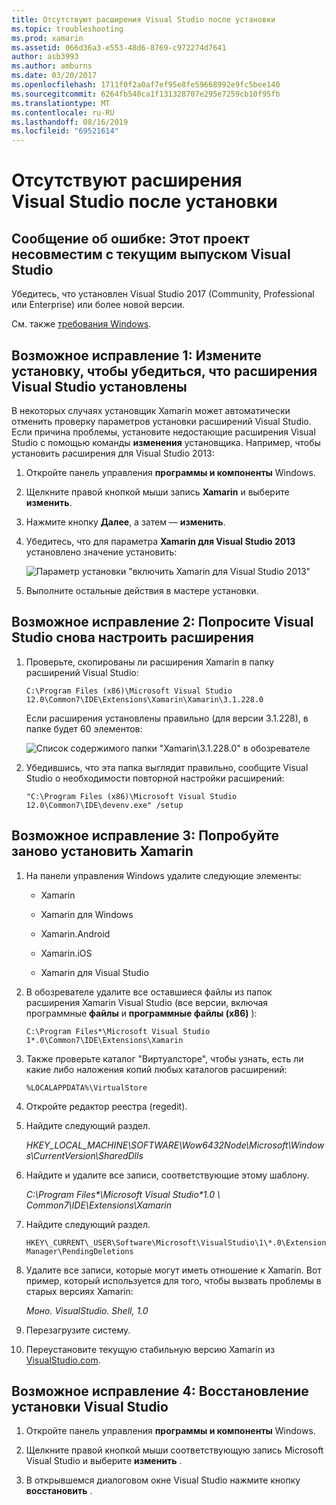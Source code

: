 ```yaml
---
title: Отсутствуют расширения Visual Studio после установки
ms.topic: troubleshooting
ms.prod: xamarin
ms.assetid: 066d36a3-e553-48d6-8769-c972274d7641
author: asb3993
ms.author: amburns
ms.date: 03/20/2017
ms.openlocfilehash: 1711f0f2a0af7ef95e8fe59668992e9fc5bee140
ms.sourcegitcommit: 6264fb540ca1f131328707e295e7259cb10f95fb
ms.translationtype: MT
ms.contentlocale: ru-RU
ms.lasthandoff: 08/16/2019
ms.locfileid: "69521614"
---
```

# <a name="missing-visual-studio-extensions-after-installation"></a>Отсутствуют расширения Visual Studio после установки

## <a name="error-message-this-project-is-incompatible-with-the-current-edition-of-visual-studio"></a>Сообщение об ошибке: Этот проект несовместим с текущим выпуском Visual Studio

Убедитесь, что установлен Visual Studio 2017 (Community, Professional или Enterprise) или более новой версии.

См. также [требования Windows](~/cross-platform/get-started/requirements.md#windows-requirements).

## <a name="possible-fix-1-change-the-installation-to-make-sure-the-visual-studio-extensions-are-installed"></a>Возможное исправление 1: Измените установку, чтобы убедиться, что расширения Visual Studio установлены

В некоторых случаях установщик Xamarin может автоматически отменить проверку параметров установки расширений Visual Studio. Если причина проблемы, установите недостающие расширения Visual Studio с помощью команды **изменения** установщика. Например, чтобы установить расширения для Visual Studio 2013:

1. Откройте панель управления **программы и компоненты** Windows.

2. Щелкните правой кнопкой мыши запись **Xamarin** и выберите **изменить**.

3. Нажмите кнопку **Далее**, а затем — **изменить**.

4. Убедитесь, что для параметра **Xamarin для Visual Studio 2013** установлено значение установить:

    ![](missing-vs-extensions-images/installer.png "Параметр установки \"включить Xamarin для Visual Studio 2013\"")

5. Выполните остальные действия в мастере установки.

## <a name="possible-fix-2-ask-visual-studio-to-set-up-the-extensions-again"></a>Возможное исправление 2: Попросите Visual Studio снова настроить расширения

1. Проверьте, скопированы ли расширения Xamarin в папку расширений Visual Studio:

    `C:\Program Files (x86)\Microsoft Visual Studio 12.0\Common7\IDE\Extensions\Xamarin\Xamarin\3.1.228.0`

    Если расширения установлены правильно (для версии 3.1.228), в папке будет 60 элементов:


    ![](missing-vs-extensions-images/folder.png "Список содержимого папки \"Xamarin\3.1.228.0\" в обозревателе")

2. Убедившись, что эта папка выглядит правильно, сообщите Visual Studio о необходимости повторной настройки расширений:

    `"C:\Program Files (x86)\Microsoft Visual Studio 12.0\Common7\IDE\devenv.exe" /setup`

## <a name="possible-fix-3-try-a-fresh-reinstall-of-xamarin"></a>Возможное исправление 3: Попробуйте заново установить Xamarin

1. На панели управления Windows удалите следующие элементы:

    * Xamarin

    * Xamarin для Windows

    * Xamarin.Android

    * Xamarin.iOS

    * Xamarin для Visual Studio

2. В обозревателе удалите все оставшиеся файлы из папок расширения Xamarin Visual Studio (все версии, включая программные **файлы** и **программные файлы (x86)** ):

    `C:\Program Files*\Microsoft Visual Studio 1*.0\Common7\IDE\Extensions\Xamarin`

3. Также проверьте каталог "Виртуалсторе", чтобы узнать, есть ли какие либо наложения копий любых каталогов расширений:

    `%LOCALAPPDATA%\VirtualStore`

4. Откройте редактор реестра (regedit).

5. Найдите следующий раздел.

    _HKEY\_LOCAL\_MACHINE\SOFTWARE\Wow6432Node\Microsoft\Windows\CurrentVersion\SharedDlls_

6. Найдите и удалите все записи, соответствующие этому шаблону.

    _C:\Program Files\*\Microsoft Visual Studio\*1.0 \ Common7\IDE\Extensions\Xamarin_

7. Найдите следующий раздел.

    `HKEY\_CURRENT\_USER\Software\Microsoft\VisualStudio\1\*.0\ExtensionManager\PendingDeletions`

8. Удалите все записи, которые могут иметь отношение к Xamarin. Вот пример, который используется для того, чтобы вызвать проблемы в старых версиях Xamarin:

    _Моно. VisualStudio. Shell, 1.0_

9. Перезагрузите систему.

10. Переустановите текущую стабильную версию Xamarin из [VisualStudio.com](https://visualstudio.com/xamarin).

## <a name="possible-fix-4-repair-visual-studio-installation"></a>Возможное исправление 4: Восстановление установки Visual Studio

1. Откройте панель управления **программы и компоненты** Windows.

2. Щелкните правой кнопкой мыши соответствующую запись Microsoft Visual Studio и выберите **изменить** .

3. В открывшемся диалоговом окне Visual Studio нажмите кнопку **восстановить** .
